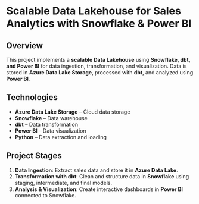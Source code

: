 #  Scalable Data Lakehouse for Sales Analytics with Snowflake & Power BI

##  Overview
This project implements a **scalable Data Lakehouse** using **Snowflake, dbt, and Power BI** for data ingestion, transformation, and visualization. Data is stored in **Azure Data Lake Storage**, processed with **dbt**, and analyzed using **Power BI**.

##  Technologies
- **Azure Data Lake Storage** – Cloud data storage  
- **Snowflake** – Data warehouse  
- **dbt** – Data transformation  
- **Power BI** – Data visualization  
- **Python** – Data extraction and loading  

##  Project Stages
1. **Data Ingestion**: Extract sales data and store it in **Azure Data Lake**.  
2. **Transformation with dbt**: Clean and structure data in **Snowflake** using staging, intermediate, and final models.  
3. **Analysis & Visualization**: Create interactive dashboards in **Power BI** connected to Snowflake. 
